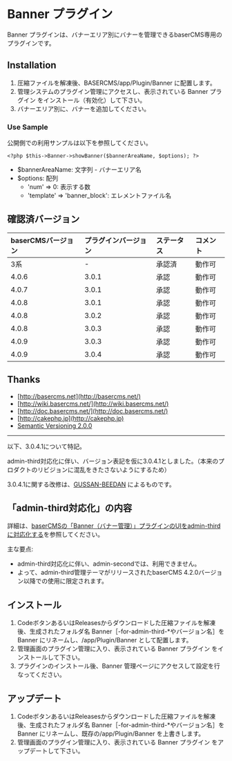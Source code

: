 # Banner プラグイン

Banner プラグインは、バナーエリア別にバナーを管理できるbaserCMS専用のプラグインです。

## Installation

1. 圧縮ファイルを解凍後、BASERCMS/app/Plugin/Banner に配置します。
2. 管理システムのプラグイン管理にアクセスし、表示されている Banner プラグイン をインストール（有効化）して下さい。
3. バナーエリア別に、バナーを追加してください。


### Use Sample

公開側での利用サンプルは以下を参照してください。

```
<?php $this->Banner->showBanner($bannerAreaName, $options); ?>
```

- $bannerAreaName: 文字列 - バナーエリア名
- $options: 配列
    - 'num' => 0: 表示する数
    - 'template' => 'banner_block': エレメントファイル名


## 確認済バージョン

|baserCMSバージョン|プラグインバージョン|ステータス|コメント|
|:--|:--|:--|:--|
|3系|-|承認済|動作可|
|4.0.6|3.0.1|承認|動作可|
|4.0.7|3.0.1|承認|動作可|
|4.0.8|3.0.1|承認|動作可|
|4.0.8|3.0.2|承認|動作可|
|4.0.8|3.0.3|承認|動作可|
|4.0.9|3.0.3|承認|動作可|
|4.0.9|3.0.4|承認|動作可|


## Thanks ##

- [http://basercms.net](http://basercms.net/)
- [http://wiki.basercms.net/](http://wiki.basercms.net/)
- [http://doc.basercms.net/](http://doc.basercms.net/)
- [http://cakephp.jp](http://cakephp.jp)
- [Semantic Versioning 2.0.0](http://semver.org/lang/ja/)

___
以下、3.0.4.1について特記。

admin-third対応化に伴い、バージョン表記を仮に3.0.4.1としました。（本来のプロダクトのリビジョンに混乱をきたさないようにするため）

3.0.4.1に関する改修は、[GUSSAN-BEEDAN](https://github.com/GUSSAN-BEEDAN) によるものです。

## 「admin-third対応化」の内容
詳細は、[baserCMSの「Banner（バナー管理）」プラグインのUIをadmin-third に対応化する](https://gussan-beedan.work/basercms-banner-plugin)を参照してください。

主な要点:
- admin-third対応化に伴い、admin-secondでは、利用できません。
- よって、admin-third管理テーマがリリースされたbaserCMS 4.2.0バージョン以降での使用に限定されます。

## インストール
1. CodeボタンあるいはReleasesからダウンロードした圧縮ファイルを解凍後、生成されたフォルダ名 Banner［-for-admin-third-*やバージョン名］を Banner にリネームし、/app/Plugin/Banner として配置します。
2. 管理画面のプラグイン管理に入り、表示されている Banner プラグイン をインストールして下さい。
3. プラグインのインストール後、Banner 管理ページにアクセスして設定を行なってください。

## アップデート
1. CodeボタンあるいはReleasesからダウンロードした圧縮ファイルを解凍後、生成されたフォルダ名 Banner［-for-admin-third-*やバージョン名］を Banner にリネームし、既存の/app/Plugin/Banner を上書きします。
2. 管理画面のプラグイン管理に入り、表示されている Banner プラグイン をアップデートして下さい。
